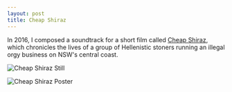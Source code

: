 ```yaml
---
layout: post
title: Cheap Shiraz
---
```


In 2016, I composed a soundtrack for a short film called [Cheap Shiraz](https://www.facebook.com/cheapshiraz/), which chronicles the lives of a group of Hellenistic stoners running an illegal orgy business on NSW's central coast.

![Cheap Shiraz Still](https://scontent.fbne1-1.fna.fbcdn.net/v/t31.0-8/14633661_1793796904226806_6314152845497392862_o.jpg?oh=eacae45a7bde4c07466dee5c550a62b0&oe=5B18D990)



![Cheap Shiraz Poster](/images/cheapshiraz.jpg)
